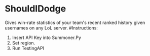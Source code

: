 # ShouldIDodge
Gives win-rate statistics of your team's recent ranked history given usernames on any LoL server.
#Instructions:
1. Insert API Key into Summoner.Py
2. Set region.
3. Run TestingAPI
